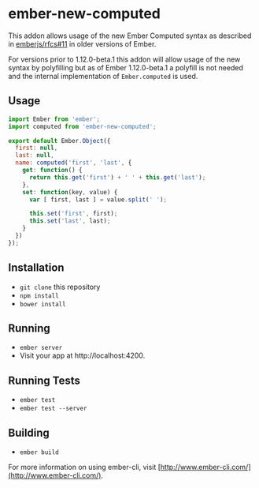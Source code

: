 # ember-new-computed

This addon allows usage of the new Ember Computed syntax as described in
[emberjs/rfcs#11](https://github.com/emberjs/rfcs/pull/11) in older versions of Ember.

For versions prior to 1.12.0-beta.1 this addon will allow usage of the new syntax by polyfilling
but as of Ember 1.12.0-beta.1 a polyfill is not needed and the internal implementation of
`Ember.computed` is used.

## Usage

```javascript
import Ember from 'ember';
import computed from 'ember-new-computed';

export default Ember.Object({
  first: null,
  last: null,
  name: computed('first', 'last', {
    get: function() {
      return this.get('first') + ' ' + this.get('last');
    },
    set: function(key, value) {
      var [ first, last ] = value.split(' ');

      this.set('first', first);
      this.set('last', last);
    }
  })
});
```

## Installation

* `git clone` this repository
* `npm install`
* `bower install`

## Running

* `ember server`
* Visit your app at http://localhost:4200.

## Running Tests

* `ember test`
* `ember test --server`

## Building

* `ember build`

For more information on using ember-cli, visit [http://www.ember-cli.com/](http://www.ember-cli.com/).
